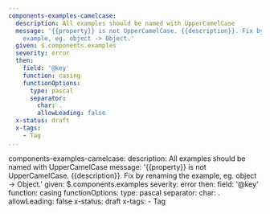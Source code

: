 ```yaml
---
components-examples-camelcase:
  description: All examples should be named with UpperCamelCase
  message: '{{property}} is not UpperCamelCase. {{description}}. Fix by renaming the
    example, eg. object -> Object.'
  given: $.components.examples
  severity: error
  then:
    field: '@key'
    function: casing
    functionOptions:
      type: pascal
      separator:
        char: .
        allowLeading: false
  x-status: draft
  x-tags:
    - Tag        
...
```

components-examples-camelcase:
  description: All examples should be named with UpperCamelCase
  message: '{{property}} is not UpperCamelCase. {{description}}. Fix by renaming the
    example, eg. object -> Object.'
  given: $.components.examples
  severity: error
  then:
    field: '@key'
    function: casing
    functionOptions:
      type: pascal
      separator:
        char: .
        allowLeading: false
  x-status: draft
  x-tags:
    - Tag        